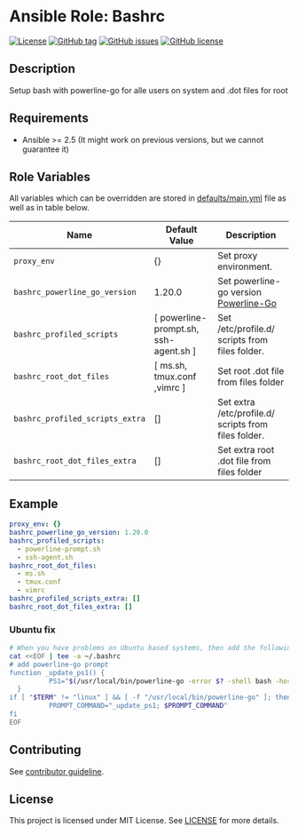 # Ansible Role: Bashrc

[![License](https://img.shields.io/badge/license-MIT%20License-brightgreen.svg)](https://opensource.org/licenses/MIT)
[![GitHub tag](https://img.shields.io/github/tag/OnkelDom/ansible-role-bashrc.svg)](https://github.com/OnkelDom/ansible-role-bashrc/tags)
[![GitHub issues](https://img.shields.io/github/issues/OnkelDom/ansible-role-bashrc)](https://github.com/OnkelDom/ansible-role-bashrc/issues)
[![GitHub license](https://img.shields.io/github/license/OnkelDom/ansible-role-bashrc)](https://github.com/OnkelDom/ansible-role-bashrc/blob/master/LICENSE)

## Description

Setup bash with powerline-go for alle users on system and .dot files for root

## Requirements

- Ansible >= 2.5 (It might work on previous versions, but we cannot guarantee it)

## Role Variables

All variables which can be overridden are stored in [defaults/main.yml](defaults/main.yml) file as well as in table below.

| Name           | Default Value | Description                        |
| -------------- | ------------- | -----------------------------------|
| `proxy_env` | {} | Set proxy environment. |
| `bashrc_powerline_go_version` | 1.20.0 | Set powerline-go version [Powerline-Go](https://github.com/justjanne/powerline-go) |
| `bashrc_profiled_scripts` | [ powerline-prompt.sh, ssh-agent.sh ] | Set /etc/profile.d/<file> scripts from files folder. |
| `bashrc_root_dot_files` | [ ms.sh, tmux.conf ,vimrc ] | Set root .dot file from files folder |
| `bashrc_profiled_scripts_extra` | [] | Set extra /etc/profile.d/<file> scripts from files folder. |
| `bashrc_root_dot_files_extra` | [] | Set extra root .dot file from files folder |

## Example

```yaml
proxy_env: {}
bashrc_powerline_go_version: 1.20.0
bashrc_profiled_scripts:
  - powerline-prompt.sh
  - ssh-agent.sh
bashrc_root_dot_files:
  - ms.sh
  - tmux.conf
  - vimrc
bashrc_profiled_scripts_extra: []
bashrc_root_dot_files_extra: []
```

### Ubuntu fix

```bash
# When you have problems on Ubuntu based systems, then add the following to your bashrc
cat <<EOF | tee -a ~/.bashrc
# add powerline-go prompt
function _update_ps1() {
          PS1="$(/usr/local/bin/powerline-go -error $? -shell bash -hostname-only-if-ssh)"
  }
if [ "$TERM" != "linux" ] && [ -f "/usr/local/bin/powerline-go" ]; then
          PROMPT_COMMAND="_update_ps1; $PROMPT_COMMAND"
fi
EOF
```

## Contributing

See [contributor guideline](CONTRIBUTING.md).

## License

This project is licensed under MIT License. See [LICENSE](/LICENSE) for more details.
